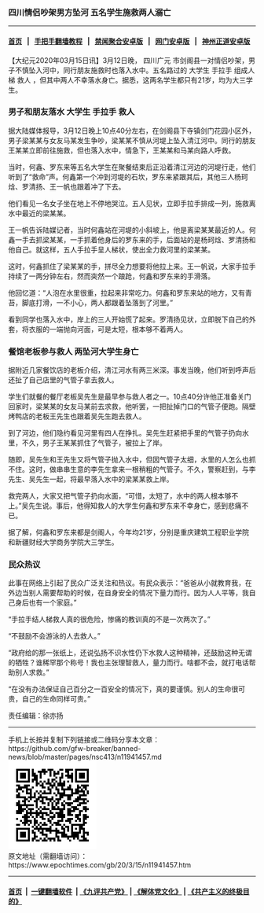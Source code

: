 ### 四川情侣吵架男方坠河 五名学生施救两人溺亡
------------------------

#### [首页](https://github.com/gfw-breaker/banned-news/blob/master/README.md) &nbsp;&nbsp;|&nbsp;&nbsp; [手把手翻墙教程](https://github.com/gfw-breaker/guides/wiki) &nbsp;&nbsp;|&nbsp;&nbsp; [禁闻聚合安卓版](https://github.com/gfw-breaker/bn-android) &nbsp;&nbsp;|&nbsp;&nbsp; [网门安卓版](https://github.com/oGate2/oGate) &nbsp;&nbsp;|&nbsp;&nbsp; [神州正道安卓版](https://github.com/SzzdOgate/update) 



<div><p>
 【大纪元2020年03月15日讯】3月12日晚，
 <ok href="https://www.epochtimes.com/gb/tag/%E5%9B%9B%E5%B7%9D%E5%B9%BF%E5%85%83.html">
  四川广元
 </ok>
 市剑阁县一对情侣吵架，男子不慎坠入河中，同行朋友施救时也落入水中。五名路过的
 <ok href="https://www.epochtimes.com/gb/tag/%E5%A4%A7%E5%AD%A6%E7%94%9F.html">
  大学生
 </ok>
 <ok href="https://www.epochtimes.com/gb/tag/%E6%89%8B%E6%8B%89%E6%89%8B.html">
  手拉手
 </ok>
 组成人梯
 <ok href="https://www.epochtimes.com/gb/tag/%E6%95%91%E4%BA%BA.html">
  救人
 </ok>
 ，但其中两人不幸落水身亡。据悉，这两名学生都只有21岁，均为大三学生。
</p>
<h3>
 男子和朋友落水
 <ok href="https://www.epochtimes.com/gb/tag/%E5%A4%A7%E5%AD%A6%E7%94%9F.html">
  大学生
 </ok>
 <ok href="https://www.epochtimes.com/gb/tag/%E6%89%8B%E6%8B%89%E6%89%8B.html">
  手拉手
 </ok>
 <ok href="https://www.epochtimes.com/gb/tag/%E6%95%91%E4%BA%BA.html">
  救人
 </ok>
</h3>
<p>
 据大陆媒体报导，3月12日晚上10点40分左右，在剑阁县下寺镇剑门花园小区外，男子梁某某与女友马某发生争吵，梁某某不慎从河堤上坠入清江河中。同行的朋友王某某立即前往施救，但也落入水中，情急下，王某某和马某向路人呼救。
</p>
<p>
 当时，何鑫、罗东来等五名大学生在聚餐结束后正沿着清江河边的河堤行走，他们听到了“救命”声。何鑫第一个冲到河堤的石坎，罗东来紧跟其后，其他三人杨珂焓、罗清扬、王一帆也跟着冲了下去。
</p>
<p>
 他们看见一名女子坐在地上不停地哭泣。五人见状，立即手拉手排成一列，施救离水中最近的梁某某。
</p>
<p>
 王一帆告诉陆媒记者，当时何鑫站在河堤的小斜坡上，他是离梁某某最近的人。何鑫一手去抓梁某某，一手抓着他身后的罗东来的手，后面站的是杨珂焓、罗清扬和他自己。就这样，五人手拉手呈人梯状，使出全力救河里的梁某某。
</p>
<p>
 这时，何鑫抓住了梁某某的手，拼尽全力想要将他拉上来。王一帆说，大家手拉手持续了一两分钟左右，然而突然一个踉跄，何鑫和罗东来的手滑落。
</p>
<p>
 他回忆道：“人泡在水里很重，拉起来非常吃力。何鑫和罗东来站的地方，又有青苔，脚底打滑，一不小心，两人都跟着坠落到了河里。”
</p>
<p>
 看到同学也落入水中，岸上的三人开始慌了起来。罗清扬见状，立即脱下自己的外套，将衣服的一端抛向河面，可是太短，根本够不着两人。
</p>
<h3>
 餐馆老板参与救人 两坠河大学生身亡
</h3>
<p>
 据附近几家餐饮店的老板介绍，清江河水有两三米深。事发当晚，他们听到呼声后还扯了自己店里的气管子拿去救人。
</p>
<p>
 学生们就餐的餐厅老板吴先生是最早参与救人者之一。10点40分许他正准备关门回家时，梁某某的女友马某前去求救，他听罢，一把扯掉门口的气管子便跑。隔壁烤鸭店的老板王先生也跟着吴先生跑去救人。
</p>
<p>
 到了河边，他们隐约看见河里有四人在挣扎。吴先生赶紧把手里的气管子扔向水里，不久，男子王某某抓住了气管子，被拉上了岸。
</p>
<p>
 随即，吴先生和王先生又将气管子抛入水中，但因气管子太细，水里的人怎么也抓不住。这时，做串串生意的李先生拿来一根稍粗的气管子。不久，警察赶到，与李先生、吴先生一起，将最早落入水中的梁某某救上岸。
</p>
<p>
 救完两人，大家又把气管子扔向水面，“可惜，太短了，水中的两人根本够不上。”吴先生说。事后，他得知救人的大学生何鑫和罗东来不幸身亡，感到悲痛不已。
</p>
<p>
 据了解，何鑫和罗东来都是剑阁人，今年均21岁，分别是重庆建筑工程职业学院和新疆财经大学商务学院大三学生。
</p>
<h3>
 民众热议
</h3>
<p>
 此事在网络上引起了民众广泛关注和热议。有民众表示：“爸爸从小就教育我，在外边当别人需要帮助的时候，在自身安全的情况下量力而行。因为人人平等，我自己身后也有一个家庭。”
</p>
<p>
 “手拉手结人梯救人真的很危险，惨痛的教训真的不是一次两次了。”
</p>
<p>
 “不鼓励不会游泳的人去救人。”
</p>
<p>
 “政府给的那一张纸上，还说弘扬不识水性仍下水救人这种精神，还鼓励这种无谓的牺牲？谁稀罕那个称号！我也主张理智救人，量力而行。啥都不会，就打电话帮助别人求救。”
</p>
<p>
 “在没有办法保证自己百分之一百安全的情况下，真的要谨慎。别人的生命很可贵，自己的生命同样可贵。”
</p>
<p>
 责任编辑：徐亦扬
</p>
</div>
<hr/>
手机上长按并复制下列链接或二维码分享本文章：<br/>
https://github.com/gfw-breaker/banned-news/blob/master/pages/nsc413/n11941457.md <br/>
<a href='https://github.com/gfw-breaker/banned-news/blob/master/pages/nsc413/n11941457.md'><img src='https://github.com/gfw-breaker/banned-news/blob/master/pages/nsc413/n11941457.md.png'/></a> <br/>
原文地址（需翻墙访问）：https://www.epochtimes.com/gb/20/3/15/n11941457.htm


------------------------
#### [首页](https://github.com/gfw-breaker/banned-news/blob/master/README.md) &nbsp;|&nbsp; [一键翻墙软件](https://github.com/gfw-breaker/nogfw/blob/master/README.md) &nbsp;| [《九评共产党》](https://github.com/gfw-breaker/9ping.md/blob/master/README.md#九评之一评共产党是什么) | [《解体党文化》](https://github.com/gfw-breaker/jtdwh.md/blob/master/README.md) | [《共产主义的终极目的》](https://github.com/gfw-breaker/gczydzjmd.md/blob/master/README.md)


<img src='http://gfw-breaker.win/banned-news/pages/nsc413/n11941457.md' width='0px' height='0px'/>